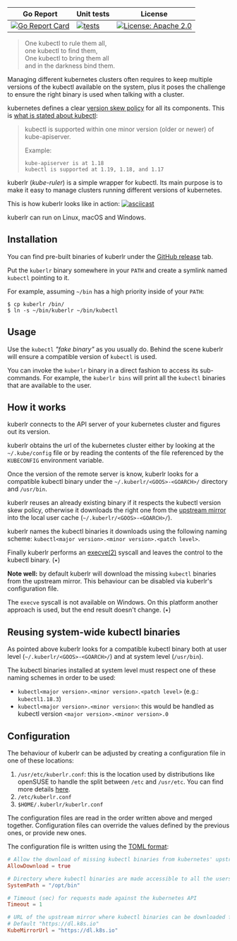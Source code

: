 | Go Report                                                                                                                                | Unit tests                                                                                                                                                              | License                                                                                                                              |
| ---------------------------------------------------------------------------------------------------------------------------------------- | ----------------------------------------------------------------------------------------------------------------------------------------------------------------------- | ------------------------------------------------------------------------------------------------------------------------------------ |
| [![Go Report Card](https://goreportcard.com/badge/github.com/flavio/kuberlr)](https://goreportcard.com/report/github.com/flavio/kuberlr) | [![tests](https://github.com/flavio/kuberlr/workflows/tests/badge.svg?branch=master)](https://github.com/flavio/kuberlr/actions?query=workflow%3Atests+branch%3Amaster) | [![License: Apache 2.0](https://img.shields.io/badge/License-Apache2.0-brightgreen.svg)](https://opensource.org/licenses/Apache-2.0) |

> One kubectl to rule them all,  
> one kubectl to find them,  
> One kubectl to bring them all  
> and in the darkness bind them.

Managing different kubernetes clusters often requires to keep multiple versions
of the kubectl available on the system, plus it poses the challenge to ensure
the right binary is used when talking with a cluster.

kubernetes defines a clear [version skew policy](https://kubernetes.io/docs/setup/release/version-skew-policy/)
for all its components. This is [what is stated about kubectl](https://kubernetes.io/docs/setup/release/version-skew-policy/#kubectl):

> kubectl is supported within one minor version (older or newer) of kube-apiserver.
>
> Example:
>
> ```
> kube-apiserver is at 1.18
> kubectl is supported at 1.19, 1.18, and 1.17
> ```

kuberlr (_kube-ruler_) is a simple wrapper for kubectl. Its main purpose is to
make it easy to manage clusters running different versions of kubernetes.

This is how kuberlr looks like in action:
[![asciicast](https://asciinema.org/a/326626.svg)](https://asciinema.org/a/326626)

kuberlr can run on Linux, macOS and Windows.

## Installation

You can find pre-built binaries of kuberlr under the
[GitHub release](https://github.com/flavio/kuberlr/releases) tab.

Put the `kuberlr` binary somewhere in your `PATH` and create a symlink named `kubectl`
pointing to it.

For example, assuming `~/bin` has a high priority inside of your `PATH`:

```
$ cp kuberlr /bin/
$ ln -s ~/bin/kuberlr ~/bin/kubectl
```

## Usage

Use the `kubectl` _"fake binary"_ as you usually do. Behind the scene
kuberlr will ensure a compatible version of `kubectl` is used.

You can invoke the `kuberlr` binary in a direct fashion to access its
sub-commands. For example, the `kuberlr bins` will print all the `kubectl`
binaries that are available to the user.

## How it works

kuberlr connects to the API server of your kubernetes cluster and figures
out its version.

kuberlr obtains the url of the kubernetes cluster either by looking at the
`~/.kube/config` file or by reading the contents of the file referenced by
the `KUBECONFIG` environment variable.

Once the version of the remote server is know, kuberlr looks for a compatible
kubectl binary under the `~/.kuberlr/<GOOS>-<GOARCH>/` directory and `/usr/bin`.

kuberlr reuses an already existing binary if it respects the kubectl
version skew policy, otherwise it downloads the right one from the
[upstream mirror](https://kubernetes.io/docs/tasks/tools/install-kubectl/) into
the local user cache (`~/.kuberlr/<GOOS>-<GOARCH>/`).

kuberlr names the kubectl binaries it downloads using the following naming
scheme: `kubectl<major version>.<minor version>.<patch level>`.

Finally kuberlr performs an [execve(2)](https://www.unix.com/man-page/bsd/2/EXECVE/)
syscall and leaves the control to the kubectl binary. (٭)

**Note well:** by default kuberlr will download the missing `kubectl` binaries
from the upstream mirror. This behaviour can be disabled via kuberlr's
configuration file.

The `execve` syscall is not available on Windows. On this platform another
approach is used, but the end result doesn't change. (٭)

## Reusing system-wide kubectl binaries

As pointed above kuberlr looks for a compatible kubectl binary both at user
level (`~/.kuberlr/<GOOS>-<GOARCH>/`) and at system level (`/usr/bin`).

The kubectl binaries installed at system level must respect one of these naming
schemes in order to be used:

- `kubectl<major version>.<minor version>.<patch level>` (e.g.: `kubectl1.18.3`)
- `kubectl<major version>.<minor version>`: this would be handled as kubectl
  version `<major version>.<minor version>.0`

## Configuration

The behaviour of kuberlr can be adjusted by creating a configuration file in
one of these locations:

1. `/usr/etc/kuberlr.conf`: this is the location used by distributions like
   openSUSE to handle the split between `/etc` and `/usr/etc`. You can find
   more details [here](https://en.opensuse.org/openSUSE:Packaging_UsrEtc).
1. `/etc/kuberlr.conf`
1. `$HOME/.kuberlr/kuberlr.conf`

The configuration files are read in the order written above and merged together.
Configuration files can override the values defined by the previous ones, or
provide new ones.

The configuration file is written using the [TOML format](https://github.com/toml-lang/toml):

```toml
# Allow the download of missing kubectl binaries from kubernetes' upstream mirror
AllowDownload = true

# Directory where kubectl binaries are made accessible to all the users of the system
SystemPath = "/opt/bin"

# Timeout (sec) for requests made against the kubernetes API
Timeout = 1

# URL of the upstream mirror where kubectl binaries can be downloaded from
# Default "https://dl.k8s.io"
KubeMirrorUrl = "https://dl.k8s.io"
```
